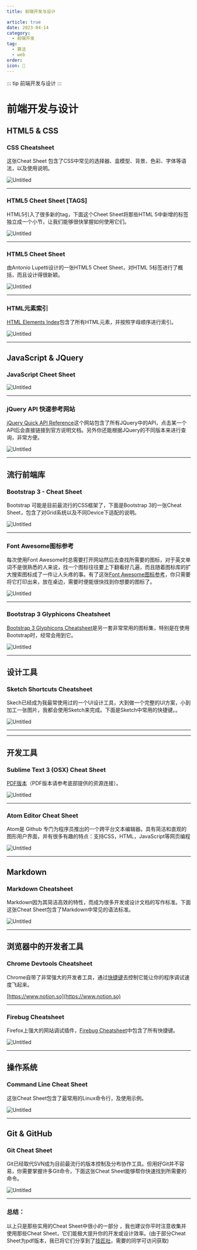 ```yaml
---
title: 前端开发与设计

article: true
date: 2023-04-14
category:
  - 前端开发
tag:
  - 算法
  - web
order: 
icon: 🧑
---
```


::: tip
前端开发与设计
:::

# 前端开发与设计

## HTML5 & CSS

### CSS Cheatsheet

这张Cheat Sheet 包含了CSS中常见的选择器、盒模型、背景、色彩、字体等语法，以及使用说明。

![Untitled](./photo/Untitled.png)

---

### HTML5 Cheet Sheet [TAGS]

HTML5引入了很多新的tag，下面这个Cheet Sheet将那些HTML 5中新增的标签独立成一个小节，让我们能够很快掌握如何使用它们。

![Untitled](./photo/1.png)

---

### HTML5 Cheet Sheet

由Antonio Lupetti设计的一张HTML5 Cheet Sheet，对HTML 5标签进行了概括，而且设计得很新颖。

![Untitled](./photo/2.png)

---

### HTML元素索引

[HTML Elements Index](https://link.jianshu.com/?t=http://meiert.com/en/indices/html-elements/)包含了所有HTML元素，并按照字母顺序进行索引。

![Untitled](./photo/3.png)

---

## JavaScript & JQuery

### JavaScript Cheet Sheet

![Untitled](./photo/4.png)

---

### jQuery API 快速参考网站

[jQuery Quick API Reference](https://link.jianshu.com/?t=http://oscarotero.com/jquery/)这个网站包含了所有JQuery中的API，点击某一个API后会直接链接到官方说明文档。另外你还能根据JQuery的不同版本来进行查询，非常方便。

![Untitled](./photo/5.png)

---

## 流行前端库

### Bootstrap 3 - Cheat Sheet

Bootstrap 可能是目前最流行的CSS框架了，下面是Bootstrap 3的一张Cheat Sheet，包含了对Grid系统以及不同Device下适配的说明。

![Untitled](./photo/6.png)

---

### Font Awesome图标参考

每次使用Font Awesome时总需要打开网站然后去查找所需要的图标，对于英文单词不是很熟悉的人来说，找一个图标往往要上下翻看好几遍，而且随着图标库的扩大搜索图标成了一件让人头疼的事。有了这张[Font Awesome图标参考](https://link.jianshu.com/?t=http://fortawesome.github.io/Font-Awesome/cheatsheet/)，你只需要将它打印出来，放在桌边，需要时便能很快找到你想要的图标了。

![Untitled](./photo/7.png)

---

### Bootstrap 3 Glyphicons Cheatsheet

[Bootstrap 3 Glyphicons Cheatsheet](https://link.jianshu.com/?t=http://glyphicons.bootstrapcheatsheets.com/)是另一套非常常用的图标集，特别是在使用Bootstrap时，经常会用到它。

![Untitled](./photo/8.png)

---

## 设计工具

### Sketch Shortcuts Cheatsheet

Skech已经成为我最常使用过的一个UI设计工具，大到做一个完整的UI方案，小到加工一张图片，我都会使用Sketch来完成。下面是Sketch中常用的快捷键。。

![Untitled](./photo/9.png)

---

---

## 开发工具

### Sublime Text 3 (OSX) Cheat Sheet

[PDF版本](https://link.jianshu.com/?t=https://www.cheatography.com/tdeyle/cheat-sheets/sublime-text-3/#.Vupt2IgbnCQ.pinterest)（PDF版本请参考底部提供的资源连接）。

![Untitled](./photo/10.png)

---

### Atom Editor Cheat Sheet

Atom是 Github 专门为程序员推出的一个跨平台文本编辑器。具有简洁和直观的图形用户界面，并有很多有趣的特点：支持CSS，HTML，JavaScript等网页编程

![Untitled](./photo/11.png)

---

## Markdown

### Markdown Cheatsheet

Markdown因为其简洁高效的特性，而成为很多开发或设计文档的写作标准。下面这张Cheat Sheet包含了Markdown中常见的语法标准。

![Untitled](./photo/12.png)

---

## 浏览器中的开发者工具

### Chrome Devtools Cheatsheet

Chrome自带了非常强大的开发者工具，通过[快捷键](https://link.jianshu.com/?t=http://anti-code.com/devtools-cheatsheet/)去控制它能让你的程序调试速度飞起来。

[https://www.notion.so](https://www.notion.so)

---

### Firebug Cheatsheet

Firefox上强大的网站调试插件，[Firebug Cheatsheet](https://link.jianshu.com/?t=http://duvet-dayz.com/firebug-cheatsheet/)中包含了所有快捷键。

![Untitled](./photo/13.png)

---

## 操作系统

### Command Line Cheat Sheet

这张Cheat Sheet包含了最常用的Linux命令行，及使用示例。

![Untitled](./photo/14.png)

---

## Git & GitHub

### Git Cheat Sheet

Git已经取代SVN成为目前最流行的版本控制及分布协作工具。但用好Git并不容易，你需要掌握许多Git命令，下面这张Cheat Sheet能够帮你快速找到所需要的命令。

![Untitled](./photo/15.png)

---

### 总结：

以上只是那些实用的Cheat Sheet中很小的一部分 ，我也建议你平时注意收集并使用那些Cheat Sheet，它们能极大提升你的开发或设计效率。(由于部分Cheat Sheet为pdf版本，我已将它们分享到了[技匠社](https://link.jianshu.com/?t=http://jijiangshe.com/resource/130)，需要的同学可访问获取)